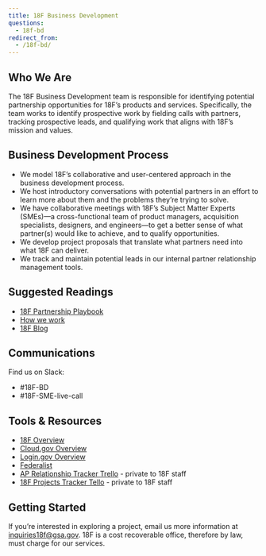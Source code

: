 ```yaml
---
title: 18F Business Development
questions:
  - 18f-bd
redirect_from:
  - /18f-bd/
---
```


## Who We Are

The 18F Business Development team is responsible for identifying potential partnership opportunities for 18F’s products and services. Specifically, the team works to identify prospective work by fielding calls with partners, tracking prospective leads, and qualifying work that aligns with 18F’s mission and values.

## Business Development Process

- We model 18F’s collaborative and user-centered approach in the business development process.
- We host introductory conversations with potential partners in an effort to learn more about them and the problems they’re trying to solve.
- We have collaborative meetings with 18F’s Subject Matter Experts (SMEs)—a cross-functional team of product managers, acquisition specialists, designers, and engineers—to get a better sense of what partner(s) would like to achieve, and to qualify opportunities.
- We develop project proposals that translate what partners need into what 18F can deliver.
- We track and maintain potential leads in our internal partner relationship management tools.

## Suggested Readings

- [18F Partnership Playbook](https://18f.gsa.gov/partnership-principles/)
- [How we work](https://18f.gsa.gov/how-we-work/)
- [18F Blog](https://18f.gsa.gov/blog/)

## Communications

Find us on Slack:

- #18F-BD
- #18F-SME-live-call

## Tools & Resources

- [18F Overview](https://18f.gsa.gov/)
- [Cloud.gov Overview](https://cloud.gov/)
- [Login.gov Overview](https://login.gov/)
- [Federalist](https://federalist.18f.gov/)
- [AP Relationship Tracker Trello](https://trello.com/b/b1xsDX88/ap-relationship-tracker) - private to 18F staff
- [18F Projects Tracker Tello](https://trello.com/b/kZ7PUggv/18f-projects-tracker) - private to 18F staff

## Getting Started

If you’re interested in exploring a project, email us more information at inquiries18f@gsa.gov. 18F is a cost recoverable office, therefore by law, must charge for our services.
